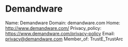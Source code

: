 
# Demandware

Name: Demandware
Domain: demandware.com
Home: http://www.demandware.com/
Privacy_policy: https://www.demandware.com/privacy-policy
Email: privacy@demandware.com
Member_of: TrustE_TrustArc
